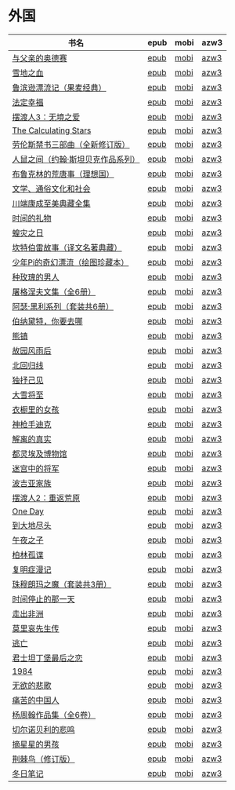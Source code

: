 # 外国

| 书名 | epub | mobi | azw3 |
| --- | --- | --- | --- |
| [与父亲的奥德赛](http://ct.dalanmei.com/f/31084289-771231105-d0c2ed) | [epub](http://ct.dalanmei.com/f/31084289-771231105-d0c2ed) | [mobi](http://ct.dalanmei.com/f/31084289-771246393-50da24) | [azw3](http://ct.dalanmei.com/f/31084289-771236215-351594) |
| [雪地之血](http://ct.dalanmei.com/f/31084289-771231309-ee3d2f) | [epub](http://ct.dalanmei.com/f/31084289-771231309-ee3d2f) | [mobi](http://ct.dalanmei.com/f/31084289-771246700-383636) | [azw3](http://ct.dalanmei.com/f/31084289-771236350-5472b0) |
| [鲁滨逊漂流记（果麦经典）](http://ct.dalanmei.com/f/31084289-571730291-0bd3ae) | [epub](http://ct.dalanmei.com/f/31084289-571730291-0bd3ae) | [mobi](http://ct.dalanmei.com/f/31084289-572078758-25023e) | [azw3](http://ct.dalanmei.com/f/31084289-572104645-c19c81) |
| [法定幸福](http://ct.dalanmei.com/f/31084289-571605171-6aefde) | [epub](http://ct.dalanmei.com/f/31084289-571605171-6aefde) | [mobi](http://ct.dalanmei.com/f/31084289-571737010-b9d7a5) | [azw3](http://ct.dalanmei.com/f/31084289-571916055-221394) |
| [摆渡人3：无境之爱](http://ct.dalanmei.com/f/31084289-571603350-9bf35a) | [epub](http://ct.dalanmei.com/f/31084289-571603350-9bf35a) | [mobi](http://ct.dalanmei.com/f/31084289-571737737-853643) | [azw3](http://ct.dalanmei.com/f/31084289-571916986-08efc2) |
| [The Calculating Stars](http://ct.dalanmei.com/f/31084289-571600558-d02ddd) | [epub](http://ct.dalanmei.com/f/31084289-571600558-d02ddd) | [mobi](http://ct.dalanmei.com/f/31084289-571738246-f0dd97) | [azw3](http://ct.dalanmei.com/f/31084289-571917768-2af227) |
| [劳伦斯禁书三部曲（全新修订版）](http://ct.dalanmei.com/f/31084289-571495697-a0b235) | [epub](http://ct.dalanmei.com/f/31084289-571495697-a0b235) | [mobi](http://ct.dalanmei.com/f/31084289-571773723-306452) | [azw3](http://ct.dalanmei.com/f/31084289-571918578-1acd22) |
| [人鼠之间（约翰·斯坦贝克作品系列）](http://ct.dalanmei.com/f/31084289-571499602-1b715a) | [epub](http://ct.dalanmei.com/f/31084289-571499602-1b715a) | [mobi](http://ct.dalanmei.com/f/31084289-571775058-63a2b1) | [azw3](http://ct.dalanmei.com/f/31084289-571919878-efa2d5) |
| [布鲁克林的荒唐事（理想国）](http://ct.dalanmei.com/f/31084289-571500425-8a47ea) | [epub](http://ct.dalanmei.com/f/31084289-571500425-8a47ea) | [mobi](http://ct.dalanmei.com/f/31084289-571775152-ded9f4) | [azw3](http://ct.dalanmei.com/f/31084289-571920018-fe21cc) |
| [文学、通俗文化和社会](http://ct.dalanmei.com/f/31084289-571517143-280340) | [epub](http://ct.dalanmei.com/f/31084289-571517143-280340) | [mobi](http://ct.dalanmei.com/f/31084289-571777898-a9e1bf) | [azw3](http://ct.dalanmei.com/f/31084289-571923229-d02a3e) |
| [川端康成至美典藏全集](http://ct.dalanmei.com/f/31084289-571517976-a9ad74) | [epub](http://ct.dalanmei.com/f/31084289-571517976-a9ad74) | [mobi](http://ct.dalanmei.com/f/31084289-571778553-6dfb73) | [azw3](http://ct.dalanmei.com/f/31084289-571923672-4d2087) |
| [时间的礼物](http://ct.dalanmei.com/f/31084289-571596401-997b9c) | [epub](http://ct.dalanmei.com/f/31084289-571596401-997b9c) | [mobi](http://ct.dalanmei.com/f/31084289-572120975-c68ba1) | [azw3](http://ct.dalanmei.com/f/31084289-571977617-4a165f) |
| [蝗灾之日](http://ct.dalanmei.com/f/31084289-571595044-48b80a) | [epub](http://ct.dalanmei.com/f/31084289-571595044-48b80a) | [mobi](http://ct.dalanmei.com/f/31084289-572122127-8c87e3) | [azw3](http://ct.dalanmei.com/f/31084289-571979112-5fbbe6) |
| [坎特伯雷故事（译文名著典藏）](http://ct.dalanmei.com/f/31084289-571533712-96abfa) | [epub](http://ct.dalanmei.com/f/31084289-571533712-96abfa) | [mobi](http://ct.dalanmei.com/f/31084289-571803442-cdf2b2) | [azw3](http://ct.dalanmei.com/f/31084289-571990202-c8c138) |
| [少年Pi的奇幻漂流（绘图珍藏本）](http://ct.dalanmei.com/f/31084289-571538788-cea9e0) | [epub](http://ct.dalanmei.com/f/31084289-571538788-cea9e0) | [mobi](http://ct.dalanmei.com/f/31084289-571806943-3a1768) | [azw3](http://ct.dalanmei.com/f/31084289-571991912-aab4b5) |
| [种玫瑰的男人](http://ct.dalanmei.com/f/31084289-571542670-b87b8e) | [epub](http://ct.dalanmei.com/f/31084289-571542670-b87b8e) | [mobi](http://ct.dalanmei.com/f/31084289-571812547-ca6222) | [azw3](http://ct.dalanmei.com/f/31084289-572014180-b29af9) |
| [屠格涅夫文集（全6册）](http://ct.dalanmei.com/f/31084289-571543238-33fc52) | [epub](http://ct.dalanmei.com/f/31084289-571543238-33fc52) | [mobi](http://ct.dalanmei.com/f/31084289-571813366-e097ca) | [azw3](http://ct.dalanmei.com/f/31084289-572014475-25f1ee) |
| [阿瑟·黑利系列（套装共6册）](http://ct.dalanmei.com/f/31084289-571543746-d5b644) | [epub](http://ct.dalanmei.com/f/31084289-571543746-d5b644) | [mobi](http://ct.dalanmei.com/f/31084289-571814330-a7b2f5) | [azw3](http://ct.dalanmei.com/f/31084289-572015188-92345b) |
| [伯纳黛特，你要去哪](http://ct.dalanmei.com/f/31084289-571544941-0d9e44) | [epub](http://ct.dalanmei.com/f/31084289-571544941-0d9e44) | [mobi](http://ct.dalanmei.com/f/31084289-571815111-6b333d) | [azw3](http://ct.dalanmei.com/f/31084289-572017033-6a1928) |
| [熊镇](http://ct.dalanmei.com/f/31084289-571547639-fa0f78) | [epub](http://ct.dalanmei.com/f/31084289-571547639-fa0f78) | [mobi](http://ct.dalanmei.com/f/31084289-571816254-bffd47) | [azw3](http://ct.dalanmei.com/f/31084289-572053182-ee8e9f) |
| [故园风雨后](http://ct.dalanmei.com/f/31084289-571548068-2dd49e) | [epub](http://ct.dalanmei.com/f/31084289-571548068-2dd49e) | [mobi](http://ct.dalanmei.com/f/31084289-571818374-595faa) | [azw3](http://ct.dalanmei.com/f/31084289-572054310-4dc66c) |
| [北回归线](http://ct.dalanmei.com/f/31084289-571548709-4c6aec) | [epub](http://ct.dalanmei.com/f/31084289-571548709-4c6aec) | [mobi](http://ct.dalanmei.com/f/31084289-571820216-379c87) | [azw3](http://ct.dalanmei.com/f/31084289-572058834-11f14d) |
| [独抒己见](http://ct.dalanmei.com/f/31084289-571550170-4366ac) | [epub](http://ct.dalanmei.com/f/31084289-571550170-4366ac) | [mobi](http://ct.dalanmei.com/f/31084289-571841864-e5271b) | [azw3](http://ct.dalanmei.com/f/31084289-572066432-d2877e) |
| [大雪将至](http://ct.dalanmei.com/f/31084289-571553303-946288) | [epub](http://ct.dalanmei.com/f/31084289-571553303-946288) | [mobi](http://ct.dalanmei.com/f/31084289-571884037-34cbc6) | [azw3](http://ct.dalanmei.com/f/31084289-572069706-391af0) |
| [衣橱里的女孩](None) | [epub](None) | [mobi](None) | [azw3](None) |
| [神枪手迪克](http://ct.dalanmei.com/f/31084289-571556313-3331d9) | [epub](http://ct.dalanmei.com/f/31084289-571556313-3331d9) | [mobi](http://ct.dalanmei.com/f/31084289-571913208-304bcc) | [azw3](http://ct.dalanmei.com/f/31084289-572073413-86cb44) |
| [解离的真实](http://ct.dalanmei.com/f/31084289-571562845-6d0209) | [epub](http://ct.dalanmei.com/f/31084289-571562845-6d0209) | [mobi](http://ct.dalanmei.com/f/31084289-572010588-26f764) | [azw3](http://ct.dalanmei.com/f/31084289-571841476-1fb857) |
| [都灵埃及博物馆](http://ct.dalanmei.com/f/31084289-571584883-64c038) | [epub](http://ct.dalanmei.com/f/31084289-571584883-64c038) | [mobi](http://ct.dalanmei.com/f/31084289-571733679-aafdd3) | [azw3](http://ct.dalanmei.com/f/31084289-571850141-724bab) |
| [迷宫中的将军](http://ct.dalanmei.com/f/31084289-571588339-f68174) | [epub](http://ct.dalanmei.com/f/31084289-571588339-f68174) | [mobi](http://ct.dalanmei.com/f/31084289-571738177-cc52f9) | [azw3](http://ct.dalanmei.com/f/31084289-571868376-9a0453) |
| [波吉亚家族](http://ct.dalanmei.com/f/31084289-571588104-547ac9) | [epub](http://ct.dalanmei.com/f/31084289-571588104-547ac9) | [mobi](http://ct.dalanmei.com/f/31084289-571772681-24a504) | [azw3](http://ct.dalanmei.com/f/31084289-571869022-cef432) |
| [摆渡人2：重返荒原](http://ct.dalanmei.com/f/31084289-571499291-acbe33) | [epub](http://ct.dalanmei.com/f/31084289-571499291-acbe33) | [mobi](http://ct.dalanmei.com/f/31084289-571775001-9992c5) | [azw3](http://ct.dalanmei.com/f/31084289-571873529-8d0acb) |
| [One Day](http://ct.dalanmei.com/f/31084289-571499301-fcfccf) | [epub](http://ct.dalanmei.com/f/31084289-571499301-fcfccf) | [mobi](http://ct.dalanmei.com/f/31084289-571775005-8fe996) | [azw3](http://ct.dalanmei.com/f/31084289-571873538-f175a1) |
| [到大地尽头](None) | [epub](None) | [mobi](None) | [azw3](None) |
| [午夜之子](http://ct.dalanmei.com/f/31084289-571500587-77d287) | [epub](http://ct.dalanmei.com/f/31084289-571500587-77d287) | [mobi](http://ct.dalanmei.com/f/31084289-571775183-14a518) | [azw3](http://ct.dalanmei.com/f/31084289-571874945-fb891e) |
| [柏林孤谍](None) | [epub](None) | [mobi](None) | [azw3](None) |
| [复明症漫记](None) | [epub](None) | [mobi](None) | [azw3](None) |
| [珠穆朗玛之魔（套装共3册）](http://ct.dalanmei.com/f/31084289-571503708-649b6f) | [epub](http://ct.dalanmei.com/f/31084289-571503708-649b6f) | [mobi](http://ct.dalanmei.com/f/31084289-571775696-9300f0) | [azw3](http://ct.dalanmei.com/f/31084289-571875760-2dcde5) |
| [时间停止的那一天](None) | [epub](None) | [mobi](None) | [azw3](None) |
| [走出非洲](http://ct.dalanmei.com/f/31084289-571507120-42c487) | [epub](http://ct.dalanmei.com/f/31084289-571507120-42c487) | [mobi](http://ct.dalanmei.com/f/31084289-571775740-d6d2a3) | [azw3](http://ct.dalanmei.com/f/31084289-571875929-287629) |
| [莫里哀先生传](None) | [epub](None) | [mobi](None) | [azw3](None) |
| [逃亡](http://ct.dalanmei.com/f/31084289-571517063-24f460) | [epub](http://ct.dalanmei.com/f/31084289-571517063-24f460) | [mobi](http://ct.dalanmei.com/f/31084289-571777813-d1cca7) | [azw3](http://ct.dalanmei.com/f/31084289-571876709-059e22) |
| [君士坦丁堡最后之恋](http://ct.dalanmei.com/f/31084289-571517421-4cacf4) | [epub](http://ct.dalanmei.com/f/31084289-571517421-4cacf4) | [mobi](http://ct.dalanmei.com/f/31084289-571778109-c264c4) | [azw3](http://ct.dalanmei.com/f/31084289-571876962-d1617c) |
| [1984](http://ct.dalanmei.com/f/31084289-571522454-45440d) | [epub](http://ct.dalanmei.com/f/31084289-571522454-45440d) | [mobi](http://ct.dalanmei.com/f/31084289-571778995-591abe) | [azw3](http://ct.dalanmei.com/f/31084289-571878638-27db96) |
| [无欲的悲歌](None) | [epub](None) | [mobi](None) | [azw3](None) |
| [痛苦的中国人](None) | [epub](None) | [mobi](None) | [azw3](None) |
| [杨周翰作品集（全6卷）](None) | [epub](None) | [mobi](None) | [azw3](None) |
| [切尔诺贝利的悲鸣](http://ct.dalanmei.com/f/31084289-571523376-9d8cfa) | [epub](http://ct.dalanmei.com/f/31084289-571523376-9d8cfa) | [mobi](http://ct.dalanmei.com/f/31084289-571779584-f8c049) | [azw3](http://ct.dalanmei.com/f/31084289-571879412-580caa) |
| [摘星星的男孩](None) | [epub](None) | [mobi](None) | [azw3](None) |
| [荆棘鸟（修订版）](http://ct.dalanmei.com/f/31084289-571453793-5db7f0) | [epub](http://ct.dalanmei.com/f/31084289-571453793-5db7f0) | [mobi](http://ct.dalanmei.com/f/31084289-571787358-470b05) | [azw3](http://ct.dalanmei.com/f/31084289-571887297-38b6f1) |
| [冬日笔记](http://ct.dalanmei.com/f/31084289-571454023-dd32d0) | [epub](http://ct.dalanmei.com/f/31084289-571454023-dd32d0) | [mobi](http://ct.dalanmei.com/f/31084289-571787495-cdb3a6) | [azw3](http://ct.dalanmei.com/f/31084289-571887523-3d5ee5) |
